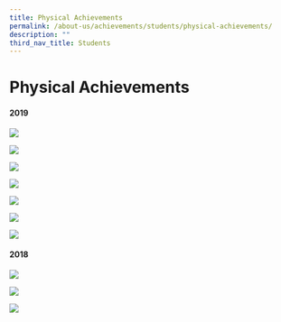 ```yaml
---
title: Physical Achievements
permalink: /about-us/achievements/students/physical-achievements/
description: ""
third_nav_title: Students
---
```

<h1>Physical Achievements</h1>

<h4>2019</h4>

![](/images/Picture1.png)

![](/images/Picture2.png)

![](/images/Picture3.png)

![](/images/Picture4.png)

![](/images/Picture5.png)

![](/images/Picture6.png)

![](/images/Picture7.png)

<h4>2018</h4>

![](/images/Picture15a.png)

![](/images/Picture16a.png)

![](/images/Picture17a.png)